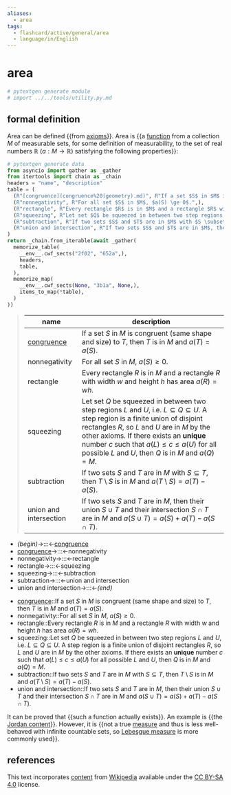 ```yaml
---
aliases:
  - area
tags:
  - flashcard/active/general/area
  - language/in/English
---
```


# area

```Python
# pytextgen generate module
# import ../../tools/utility.py.md
```

## formal definition

Area can be defined {{from [axioms](axiom.md)}}. Area is {{a [function](function%20(mathematics).md) from a collection $M$ of measurable sets, for some definition of measurability, to the set of real numbers $\mathbb{R}$ ($a: M \to \mathbb{R}$) satisfying the following properties}}: <!--SR:!2026-09-30,728,330!2026-03-21,505,270-->

```Python
# pytextgen generate data
from asyncio import gather as _gather
from itertools import chain as _chain
headers = "name", "description"
table = (
  (R"[congruence](congruence%20(geometry).md)", R"If a set $S$ in $M$ is congruent (same shape and size) to $T$, then $T$ is in $M$ and $a(T) = a(S)$.",),
  (R"nonnegativity", R"For all set $S$ in $M$, $a(S) \ge 0$.",),
  (R"rectangle", R"Every rectangle $R$ is in $M$ and a rectangle $R$ with width $w$ and height $h$ has area $a(R) = wh$.",),
  (R"squeezing", R"Let set $Q$ be squeezed in between two step regions $L$ and $U$, i.e. $L \subseteq Q \subseteq U$. A step region is a finite union of disjoint rectangles $R$, so $L$ and $U$ are in $M$ by the other axioms. If there exists an __unique__ number $c$ such that $a(L) \le c \le a(U)$ for all possible $L$ and $U$, then $Q$ is in $M$ and $a(Q) = M$.",),
  (R"subtraction", R"If two sets $S$ and $T$ are in $M$ with $S \subseteq T$, then $T \setminus S$ is in $M$ and $a(T \setminus S) = a(T) - a(S)$.",),
  (R"union and intersection", R"If two sets $S$ and $T$ are in $M$, then their union $S \cup T$ and their intersection $S \cap T$ are in $M$ and $a(S \cup T) = a(S) + a(T) - a(S \cap T).$",),
)
return _chain.from_iterable(await _gather(
  memorize_table(
    __env__.cwf_sects("2f02", "652a",),
    headers,
    table,
  ),
  memorize_map(
    __env__.cwf_sects(None, "3b1a", None,),
    items_to_map(*table),
  )
))
```

<!--pytextgen generate section="2f02"--><!-- The following content is generated at 2024-06-09T08:10:14.963380+08:00. Any edits will be overridden! -->

> | name | description |
> |-|-|
> | [congruence](congruence%20(geometry).md) | If a set $S$ in $M$ is congruent (same shape and size) to $T$, then $T$ is in $M$ and $a(T) = a(S)$. |
> | nonnegativity | For all set $S$ in $M$, $a(S) \ge 0$. |
> | rectangle | Every rectangle $R$ is in $M$ and a rectangle $R$ with width $w$ and height $h$ has area $a(R) = wh$. |
> | squeezing | Let set $Q$ be squeezed in between two step regions $L$ and $U$, i.e. $L \subseteq Q \subseteq U$. A step region is a finite union of disjoint rectangles $R$, so $L$ and $U$ are in $M$ by the other axioms. If there exists an __unique__ number $c$ such that $a(L) \le c \le a(U)$ for all possible $L$ and $U$, then $Q$ is in $M$ and $a(Q) = M$. |
> | subtraction | If two sets $S$ and $T$ are in $M$ with $S \subseteq T$, then $T \setminus S$ is in $M$ and $a(T \setminus S) = a(T) - a(S)$. |
> | union and intersection | If two sets $S$ and $T$ are in $M$, then their union $S \cup T$ and their intersection $S \cap T$ are in $M$ and $a(S \cup T) = a(S) + a(T) - a(S \cap T).$ |

<!--/pytextgen-->

<!--pytextgen generate section="652a"--><!-- The following content is generated at 2024-06-09T08:10:14.981729+08:00. Any edits will be overridden! -->

- _(begin)_→:::←[congruence](congruence%20(geometry).md) <!--SR:!2025-06-21,321,310!2024-11-27,210,310-->
- [congruence](congruence%20(geometry).md)→:::←nonnegativity <!--SR:!2025-01-26,234,270!2025-11-12,379,230-->
- nonnegativity→:::←rectangle <!--SR:!2025-06-02,292,250!2025-04-03,195,190-->
- rectangle→:::←squeezing <!--SR:!2025-02-15,138,190!2025-01-17,116,230-->
- squeezing→:::←subtraction <!--SR:!2025-02-05,118,150!2025-01-17,227,250-->
- subtraction→:::←union and intersection <!--SR:!2025-02-25,245,270!2025-02-11,259,270-->
- union and intersection→:::←_(end)_ <!--SR:!2025-07-18,349,290!2025-03-08,269,290-->

<!--/pytextgen-->

<!--pytextgen generate section="3b1a"--><!-- The following content is generated at 2024-06-09T08:10:15.008056+08:00. Any edits will be overridden! -->

- [congruence](congruence%20(geometry).md)::If a set $S$ in $M$ is congruent (same shape and size) to $T$, then $T$ is in $M$ and $a(T) = a(S)$. <!--SR:!2026-11-19,765,330-->
- nonnegativity::For all set $S$ in $M$, $a(S) \ge 0$. <!--SR:!2024-12-28,252,330-->
- rectangle::Every rectangle $R$ is in $M$ and a rectangle $R$ with width $w$ and height $h$ has area $a(R) = wh$. <!--SR:!2026-11-02,753,330-->
- squeezing::Let set $Q$ be squeezed in between two step regions $L$ and $U$, i.e. $L \subseteq Q \subseteq U$. A step region is a finite union of disjoint rectangles $R$, so $L$ and $U$ are in $M$ by the other axioms. If there exists an __unique__ number $c$ such that $a(L) \le c \le a(U)$ for all possible $L$ and $U$, then $Q$ is in $M$ and $a(Q) = M$. <!--SR:!2025-05-12,261,230-->
- subtraction::If two sets $S$ and $T$ are in $M$ with $S \subseteq T$, then $T \setminus S$ is in $M$ and $a(T \setminus S) = a(T) - a(S)$. <!--SR:!2024-11-21,199,290-->
- union and intersection::If two sets $S$ and $T$ are in $M$, then their union $S \cup T$ and their intersection $S \cap T$ are in $M$ and $a(S \cup T) = a(S) + a(T) - a(S \cap T).$ <!--SR:!2025-09-10,408,310-->

<!--/pytextgen-->

It can be proved that {{such a function actually exists}}. An example is {{the [Jordan content](Peano–Jordan%20measure.md)}}. However, it is {{not a true [measure](measure%20(mathematics).md) and thus is less well-behaved with infinite countable sets, so [Lebesgue measure](Lebesgue%20measure.md) is more commonly used}}. <!--SR:!2026-02-19,546,310!2025-01-14,265,330!2025-03-04,278,290-->

## references

This text incorporates [content](https://en.wikipedia.org/wiki/area) from [Wikipedia](Wikipedia.md) available under the [CC BY-SA 4.0](https://creativecommons.org/licenses/by-sa/4.0/) license.
